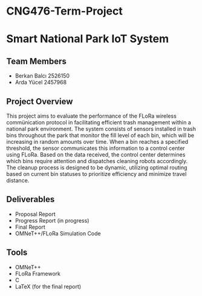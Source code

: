 # CNG476-Term-Project
# Smart National Park IoT System

## Team Members
- Berkan Balcı 2526150
- Arda Yücel 2457968

## Project Overview
This project aims to evaluate the performance of the FLoRa wireless commünication
protocol in facilitating efficient trash management within a national park environment.
The system consists of sensors installed in trash bins throughout the park that monitor
the fill level of each bin, which will be increasing in random amounts over time. When
a bin reaches a specified threshold, the sensor communicates this information to a
control center using FLoRa. Based on the data received, the control center determines
which bins require attention and dispatches cleaning robots accordingly. The cleanup
process is designed to be dynamic, utilizing optimal routing based on current bin
statuses to prioritize efficiency and minimize travel distance.

## Deliverables
- Proposal Report
- Progress Report (in progress)
- Final Report
- OMNeT++/FLoRa Simulation Code

## Tools
- OMNeT++
- FLoRa Framework
- C
- LaTeX (for the final report)
